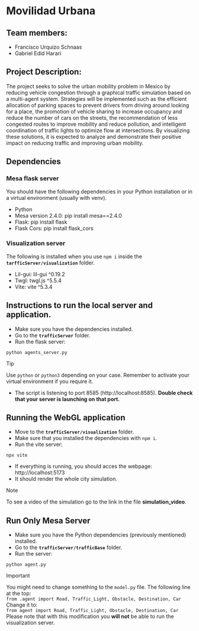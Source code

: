 # Movilidad Urbana

## Team members:

- Francisco Urquizo Schnaas
- Gabriel Edid Harari

## Project Description:

The project seeks to solve the urban mobility problem in Mexico by reducing vehicle congestion through a graphical traffic simulation based on a multi-agent system. Strategies will be implemented such as the efficient allocation of parking spaces to prevent drivers from driving around looking for a place, the promotion of vehicle sharing to increase occupancy and reduce the number of cars on the streets, the recommendation of less congested routes to improve mobility and reduce pollution, and intelligent coordination of traffic lights to optimize flow at intersections. By visualizing these solutions, it is expected to analyze and demonstrate their positive impact on reducing traffic and improving urban mobility.

## Dependencies

### Mesa flask server

You should have the following dependencies in your Python installation or in a virtual environment (usually with venv).

- Python
- Mesa version 2.4.0: pip install mesa==2.4.0
- Flask: pip install flask
- Flask Cors: pip install flask_cors

### Visualization server

The following is installed when you use `npm i` inside the **`tarfficServer/visualization`** folder.

- Lil-gui: lil-gui ^0.19.2
- Twgl: twgl.js ^5.5.4
- Vite: vite ^5.3.4

## Instructions to run the local server and application.

- Make sure you have the dependencies installed.
- Go to the **`trafficServer`** folder.
- Run the flask server:

`python agents_server.py`

> [!TIP]
> Use `python` or `python3` depending on your case. Remember to activate your virtual environment if you require it.

- The script is listening to port 8585 (http://localhost:8585). **Double check that your server is launching on that port.**

## Running the WebGL application

- Move to the **`trafficServer/visualization`** folder.
- Make sure that you installed the dependencies with `npm i`.
- Run the vite server:

`npx vite`

- If everything is running, you should acces the webpage: http://localhost:5173
- It should render the whole city simulation.

> [!NOTE]
> To see a video of the simulation go to the link in the file **simulation_video**.

## Run **Only** Mesa Server

- Make sure you have the Python dependencies (previously mentioned) installed.
- Go to the **`trafficServer/trafficBase`** folder.
- Run the server:

`python agent.py`

> [!IMPORTANT]
> You might need to change something to the `model.py` file. The following line at the top:  
> `from .agent import Road, Traffic_Light, Obstacle, Destination, Car`  
> Change it to:  
> `from agent import Road, Traffic_Light, Obstacle, Destination, Car`  
> Please note that with this modification you **will not** be able to run the visualization server.
